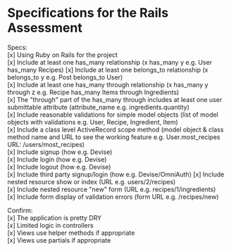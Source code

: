 # Specifications for the Rails Assessment

Specs:  
[x] Using Ruby on Rails for the project  
[x] Include at least one has_many relationship (x has_many y e.g. User has_many Recipes)
[x] Include at least one belongs_to relationship (x belongs_to y e.g. Post belongs_to User)  
[x] Include at least one has_many through relationship (x has_many y through z e.g. Recipe   has_many Items through Ingredients)  
[x] The "through" part of the has_many through includes at least one user submittable attribute (attribute_name e.g. ingredients.quantity)  
[x] Include reasonable validations for simple model objects (list of model objects with validations e.g. User, Recipe, Ingredient, Item)  
[x] Include a class level ActiveRecord scope method (model object & class method name and URL to see the working feature e.g. User.most_recipes URL: /users/most_recipes)  
[x] Include signup (how e.g. Devise)  
[x] Include login (how e.g. Devise)  
[x] Include logout (how e.g. Devise)  
[x] Include third party signup/login (how e.g. Devise/OmniAuth)
[x] Include nested resource show or index (URL e.g. users/2/recipes)  
[x] Include nested resource "new" form (URL e.g. recipes/1/ingredients)  
[x] Include form display of validation errors (form URL e.g. /recipes/new)  

Confirm:  
[x] The application is pretty DRY  
[x] Limited logic in controllers  
[x] Views use helper methods if appropriate  
[x] Views use partials if appropriate  
